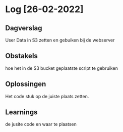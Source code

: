 # Log [26-02-2022]

## Dagverslag
User Data in S3 zetten en gebuiken bij de webserver

## Obstakels
hoe het in de S3 bucket geplaatste script te gebruiken

## Oplossingen
Het code stuk op de juiste plaats zetten.

## Learnings
de jusite code en waar te plaatsen